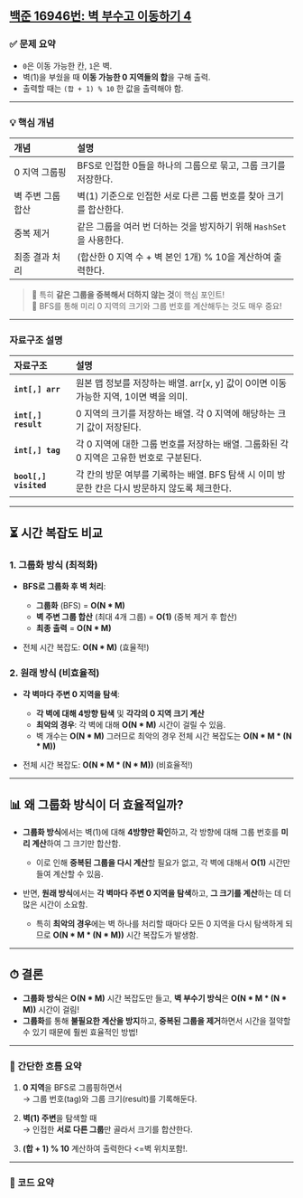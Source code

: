 ## [백준 16946번: 벽 부수고 이동하기 4](https://github.com/Syldris/Baekjoon-Study/tree/main/C%23/%EB%B0%B1%EC%A4%80/Gold/16946.%E2%80%85%EB%B2%BD%E2%80%85%EB%B6%80%EC%88%98%EA%B3%A0%E2%80%85%EC%9D%B4%EB%8F%99%ED%95%98%EA%B8%B0%E2%80%854)

### ✅ 문제 요약
- `0`은 이동 가능한 칸, `1`은 벽.
- 벽(1)을 부쉈을 때 **이동 가능한 0 지역들의 합**을 구해 출력.
- 출력할 때는 `(합 + 1) % 10` 한 값을 출력해야 함.

---

### 💡 핵심 개념

| 개념 | 설명 |
|:---|:---|
| 0 지역 그룹핑 | BFS로 인접한 0들을 하나의 그룹으로 묶고, 그룹 크기를 저장한다. |
| 벽 주변 그룹 합산 | 벽(1) 기준으로 인접한 서로 다른 그룹 번호를 찾아 크기를 합산한다. |
| 중복 제거 | 같은 그룹을 여러 번 더하는 것을 방지하기 위해 `HashSet`을 사용한다. |
| 최종 결과 처리 | (합산한 0 지역 수 + 벽 본인 1개) % 10을 계산하여 출력한다. |

> 🎯 특히 **같은 그룹을 중복해서 더하지 않는 것**이 핵심 포인트!  
> 🎯 BFS를 통해 미리 0 지역의 크기와 그룹 번호를 계산해두는 것도 매우 중요!

---
### 자료구조 설명

| 자료구조   | 설명 |
|:---        |:---  |
| **`int[,] arr`** | 원본 맵 정보를 저장하는 배열. arr[x, y] 값이 0이면 이동 가능한 지역, 1이면 벽을 의미. |
| **`int[,] result`** | 0 지역의 크기를 저장하는 배열. 각 0 지역에 해당하는 크기 값이 저장된다. |
| **`int[,] tag`** | 각 0 지역에 대한 그룹 번호를 저장하는 배열. 그룹화된 각 0 지역은 고유한 번호로 구분된다. |
| **`bool[,] visited`** | 각 칸의 방문 여부를 기록하는 배열. BFS 탐색 시 이미 방문한 칸은 다시 방문하지 않도록 체크한다. |

---

## ⏳ 시간 복잡도 비교

### 1. **그룹화 방식 (최적화)**

- **BFS로 그룹화 후 벽 처리**:  
  - **그룹화** (BFS) = **O(N * M)**  
  - **벽 주변 그룹 합산** (최대 4개 그룹) = **O(1)** (중복 제거 후 합산)
  - **최종 출력** = **O(N * M)**

- 전체 시간 복잡도: **O(N * M)** (효율적!)

### 2. **원래 방식 (비효율적)**

- **각 벽마다 주변 0 지역을 탐색**:  
  - **각 벽에 대해 4방향 탐색** 및 **각각의 0 지역 크기 계산**  
  - **최악의 경우**: 각 벽에 대해 **O(N * M)** 시간이 걸릴 수 있음.
  - 벽 개수는  **O(N * M)**  그러므로 최악의 경우 전체 시간 복잡도는 **O(N * M * (N * M))**

- 전체 시간 복잡도: **O(N * M * (N * M))** (비효율적!)

---

## 📊 왜 **그룹화 방식**이 더 효율적일까?

- **그룹화 방식**에서는 벽(1)에 대해 **4방향만 확인**하고, 각 방향에 대해 그룹 번호를 **미리 계산**하여 그 크기만 합산함.  
  - 이로 인해 **중복된 그룹을 다시 계산**할 필요가 없고, 각 벽에 대해서 **O(1)** 시간만 들여 계산할 수 있음.
  
- 반면, **원래 방식**에서는 **각 벽마다 주변 0 지역을 탐색**하고, **그 크기를 계산**하는 데 더 많은 시간이 소요함.  
  - 특히 **최악의 경우**에는 벽 하나를 처리할 때마다 모든 0 지역을 다시 탐색하게 되므로 **O(N * M * (N * M))** 시간 복잡도가 발생함.

---

## ⏱ 결론

- **그룹화 방식**은 **O(N * M)** 시간 복잡도만 들고, **벽 부수기 방식**은 **O(N * M * (N * M))** 시간이 걸림!
- **그룹화**를 통해 **불필요한 계산을 방지**하고, **중복된 그룹을 제거**하면서 시간을 절약할 수 있기 때문에 훨씬 효율적인 방법!

---

### 🎯 간단한 흐름 요약

1. **0 지역**을 BFS로 그룹핑하면서  
   → 그룹 번호(tag)와 그룹 크기(result)를 기록해둔다.

2. **벽(1) 주변**을 탐색할 때  
   → 인접한 **서로 다른 그룹**만 골라서 크기를 합산한다.

3. **(합 + 1) % 10** 계산하여 출력한다 <=벽 위치포함!.

---

### 📜 코드 요약
